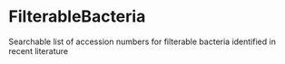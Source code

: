 # FilterableBacteria
Searchable list of accession numbers for filterable bacteria identified in recent literature
